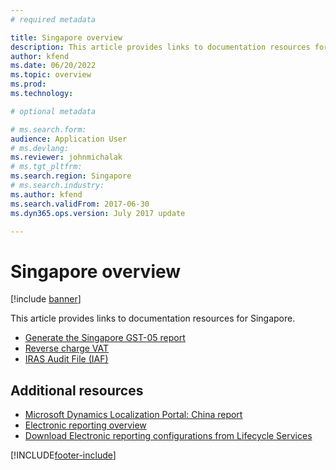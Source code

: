 ```yaml
---
# required metadata

title: Singapore overview
description: This article provides links to documentation resources for Singapore. 
author: kfend
ms.date: 06/20/2022
ms.topic: overview
ms.prod: 
ms.technology: 

# optional metadata

# ms.search.form: 
audience: Application User
# ms.devlang: 
ms.reviewer: johnmichalak
# ms.tgt_pltfrm: 
ms.search.region: Singapore
# ms.search.industry: 
ms.author: kfend
ms.search.validFrom: 2017-06-30
ms.dyn365.ops.version: July 2017 update

---
```


# Singapore overview

[!include [banner](../../includes/banner.md)]

This article provides links to documentation resources for Singapore. 

- [Generate the Singapore GST-05 report](apac-sgp-generate-gst-05-report.md)
- [Reverse charge VAT](../global/emea-reverse-charge.md)
- [IRAS Audit File (IAF)](apac-sgp-iras-audit-file.md)


## Additional resources
- [Microsoft Dynamics Localization Portal: China report](https://mbs.microsoft.com/files/customer/AX/Support/supportnews/singapore.html)
- [Electronic reporting overview](../../../fin-ops-core/dev-itpro/analytics/general-electronic-reporting.md)
- [Download Electronic reporting configurations from Lifecycle Services](../../../fin-ops-core/dev-itpro/analytics/download-electronic-reporting-configuration-lcs.md)


[!INCLUDE[footer-include](../../../includes/footer-banner.md)]
